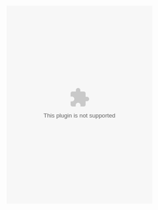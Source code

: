 <embed src="//music.163.com/style/swf/widget.swf?sid=978042268&type=0&auto=1&width=310&height=430" width="330" height="450"  allowNetworking="all"></embed>
